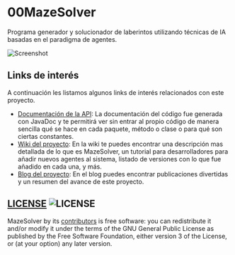 00MazeSolver
==========

Programa generador y solucionador de laberintos utilizando técnicas de IA basadas en el paradigma de agentes.

![Screenshot](prototype/gui_1.2.png)

## Links de interés

A continuación les listamos algunos links de interés relacionados con este proyecto.

* [Documentación de la API](http://mazesolver.github.io/MazeSolver/): La documentación del código fue generada con
  JavaDoc y te permitirá ver sin entrar al propio código de manera sencilla qué se hace en cada paquete, método o clase
  o para qué son ciertas constantes.
* [Wiki del proyecto](https://github.com/MazeSolver/MazeSolver/wiki): En la wiki te puedes encontrar una descripción mas
  detallada de lo que es MazeSolver, un tutorial para desarrolladores para añadir nuevos agentes al sistema, listado de
  versiones con lo que fue añadido en cada una, y más.
* [Blog del proyecto](https://mazesolver.wordpress.com/): En el blog puedes encontrar publicaciones divertidas y un
  resumen del avance de este proyecto.

## [LICENSE](http://www.gnu.org/licenses/gpl-3.0.html) ![LICENSE](http://www.gnu.org/graphics/gplv3-88x31.png)

MazeSolver by its [contributors](https://github.com/kevinrobayna/MazeSolver/graphs/contributors) is free software: you
can redistribute it and/or modify it under the terms of the GNU General Public License as published by the Free Software
Foundation, either version 3 of the License, or (at your option) any later version.

